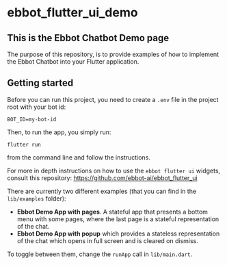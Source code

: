 # ebbot_flutter_ui_demo

## This is the Ebbot Chatbot Demo page

The purpose of this repository, is to provide examples of how to implement the Ebbot Chatbot into your Flutter application.


## Getting started
Before you can run this project, you need to create a `.env` file in the project root with your bot id:
```
BOT_ID=my-bot-id
```

Then, to run the app, you simply run:
```
flutter run
```
from the command line and follow the instructions.

For more in depth instructions on how to use the `ebbot flutter ui` widgets, consult this repository: https://github.com/ebbot-ai/ebbot_flutter_ui


There are currently two different examples (that you can find in the `lib/examples` folder):
- **Ebbot Demo App with pages**. A stateful app that presents a bottom menu with some pages, where the last page is a stateful representation of the chat. 
- **Ebbot Demo App with popup** which provides a stateless representation of the chat which opens in full screen and is cleared on dismiss.
  
 To toggle between them, change the `runApp` call in `lib/main.dart`.